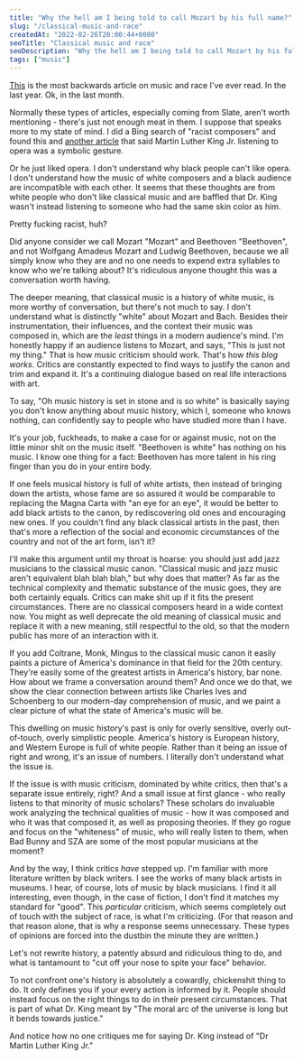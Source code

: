 ```yaml
---
title: "Why the hell am I being told to call Mozart by his full name?"
slug: "/classical-music-and-race"
createdAt: "2022-02-26T20:00:44+0000"
seoTitle: "Classical music and race"
seoDescription: "Why the hell am I being told to call Mozart by his full name? Doesn't such a suggestion reveal more about the author than society?"
tags: ["music"]
---
```


<a href="https://slate.com/culture/2020/10/fullname-famous-composers-racism-sexism.html" target="_blank" rel="noopener noreferrer">This</a> is the most backwards article on music and race I've ever read. In the last year. Ok, in the last month.

Normally these types of articles, especially coming from Slate, aren't worth mentioning - there's just not enough meat in them. I suppose that speaks more to my state of mind. I did a Bing search of "racist composers" and found this and <a href="https://www.newyorker.com/magazine/2020/09/21/black-scholars-confront-white-supremacy-in-classical-music" target="_blank" rel="noopener noreferrer">another article</a> that said Martin Luther King Jr. listening to opera was a symbolic gesture.

Or he just liked opera. I don't understand why black people can't like opera. I don't understand how the music of white composers and a black audience are incompatible with each other. It seems that these thoughts are from white people who don't like classical music and are baffled that Dr. King wasn't instead listening to someone who had the same skin color as him.

Pretty fucking racist, huh?

Did anyone consider we call Mozart "Mozart" and Beethoven "Beethoven", and not Wolfgang Amadeus Mozart and Ludwig Beethoven, because we all simply know who they are and no one needs to expend extra syllables to know who we're talking about? It's ridiculous anyone thought this was a conversation worth having.

The deeper meaning, that classical music is a history of white music, is more worthy of conversation, but there's not much to say. I don't understand what is distinctly "white" about Mozart and Bach. Besides their instrumentation, their influences, and the context their music was composed in, which are the _least_ things in a modern audience's mind. I'm honestly happy if an audience listens to Mozart, and says, "This is just not my thing." That is how music criticism should work. That's how _this blog works_. Critics are constantly expected to find ways to justify the canon and trim and expand it. It's a continuing dialogue based on real life interactions with art.

To say, "Oh music history is set in stone and is so white" is basically saying you don't know anything about music history, which I, someone who knows nothing, can confidently say to people who have studied more than I have.

It's your job, fuckheads, to make a case for or against music, not on the little minor shit on the music itself. "Beethoven is white" has nothing on his music. I know one thing for a fact: Beethoven has more talent in his ring finger than you do in your entire body.

If one feels musical history is full of white artists, then instead of bringing down the artists, whose fame are so assured it would be comparable to replacing the Magna Carta with "an eye for an eye", it would be better to add black artists to the canon, by rediscovering old ones and encouraging new ones. If you couldn't find any black classical artists in the past, then that's more a reflection of the social and economic circumstances of the country and not of the art form, isn't it?

I'll make this argument until my throat is hoarse: you should just add jazz musicians to the classical music canon. "Classical music and jazz music aren't equivalent blah blah blah," but why does that matter? As far as the technical complexity and thematic substance of the music goes, they are both certainly equals. Critics can make shit up if it fits the present circumstances. There are no classical composers heard in a wide context now. You might as well deprecate the old meaning of classical music and replace it with a new meaning, still respectful to the old, so that the modern public has more of an interaction with it.

If you add Coltrane, Monk, Mingus to the classical music canon it easily paints a picture of America's dominance in that field for the 20th century. They're easily some of the greatest artists in America's history, bar none. How about we frame a conversation around them? And once we do that, we show the clear connection between artists like Charles Ives and Schoenberg to our modern-day comprehension of music, and we paint a clear picture of what the state of America's music will be.

This dwelling on music history's past is only for overly sensitive, overly out-of-touch, overly simplistic people. America's history is European history, and Western Europe is full of white people. Rather than it being an issue of right and wrong, it's an issue of numbers. I literally don't understand what the issue is.

If the issue is with music criticism, dominated by white critics, then that's a separate issue entirely, right? And a small issue at first glance - who really listens to that minority of music scholars? These scholars do invaluable work analyzing the technical qualities of music - how it was composed and who it was that composed it, as well as proposing theories. If they go rogue and focus on the "whiteness" of music, who will really listen to them, when Bad Bunny and SZA are some of the most popular musicians at the moment?

And by the way, I think critics _have_ stepped up. I'm familiar with more literature written by black writers. I see the works of many black artists in museums. I hear, of course, lots of music by black musicians. I find it all interesting, even though, in the case of fiction, I don't find it matches my standard for "good". This _particular_ criticism, which seems completely out of touch with the subject of race, is what I'm criticizing. (For that reason and that reason alone, that is why a response seems unnecessary. These types of opinions are forced into the dustbin the minute they are written.)

Let's not rewrite history, a patently absurd and ridiculous thing to do, and what is tantamount to "cut off your nose to spite your face" behavior.

To not confront one's history is absolutely a cowardly, chickenshit thing to do. It only defines you if your every action is informed by it. People should instead focus on the right things to do in their present circumstances. That is part of what Dr. King meant by "The moral arc of the universe is long but it bends towards justice."

And notice how no one critiques me for saying Dr. King instead of "Dr Martin Luther King Jr."